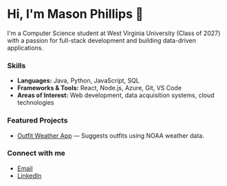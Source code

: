 # Hi, I'm Mason Phillips 👋

I'm a Computer Science student at West Virginia University (Class of 2027) with a passion for full-stack development and building data-driven applications.

### Skills
- **Languages:** Java, Python, JavaScript, SQL
- **Frameworks & Tools:** React, Node.js, Azure, Git, VS Code
- **Areas of Interest:** Web development, data acquisition systems, cloud technologies

### Featured Projects
- [Outfit Weather App](link) — Suggests outfits using NOAA weather data.

### Connect with me
- [Email](mailto:mcphillips004@gmail.com)
- [LinkedIn](link)
